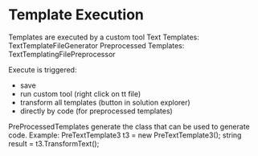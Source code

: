 # Template Execution
Templates are executed by a custom tool
Text Templates: TextTemplateFileGenerator
Preprocessed Templates: TextTemplatingFilePreprocessor


Execute is triggered:
* save
* run custom tool  (right click on tt file)
* transform all templates (button in solution explorer)
* directly by code  (for preprocessed templates)

PreProcessedTemplates generate the class that can be used to generate code.
Example:
  PreTextTemplate3 t3 = new PreTextTemplate3();
  string result = t3.TransformText();


